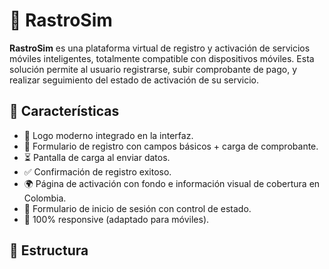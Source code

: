 # 📶 RastroSim

**RastroSim** es una plataforma virtual de registro y activación de servicios móviles inteligentes, totalmente compatible con dispositivos móviles. Esta solución permite al usuario registrarse, subir comprobante de pago, y realizar seguimiento del estado de activación de su servicio.

## 🧩 Características

- 📲 Logo moderno integrado en la interfaz.
- 📝 Formulario de registro con campos básicos + carga de comprobante.
- ⏳ Pantalla de carga al enviar datos.
- ✅ Confirmación de registro exitoso.
- 🌍 Página de activación con fondo e información visual de cobertura en Colombia.
- 🔐 Formulario de inicio de sesión con control de estado.
- 📱 100% responsive (adaptado para móviles).

## 📁 Estructura

